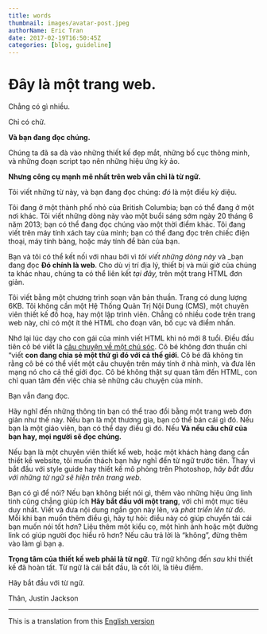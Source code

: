 ```yaml
---
title: words
thumbnail: images/avatar-post.jpeg
authorName: Eric Tran
date: 2017-02-19T16:50:45Z
categories: [blog, guideline]
---
```


# Đây là một trang web.

Chẳng có gì nhiều.

Chỉ có chữ.

**Và bạn đang đọc chúng.**

Chúng ta đã sa đà vào những thiết kế đẹp mắt, những bố cục thông minh, và những đoạn script tạo nên những hiệu ứng kỳ ảo.

**Nhưng công cụ mạnh mẽ nhất trên web vẫn chỉ là từ ngữ.**

Tôi viết những từ này, và bạn đang đọc chúng: _đó_ là một điều kỳ diệu.

Tôi đang ở một thành phố nhỏ của British Columbia; bạn có thể đang ở một nơi khác. Tôi viết những dòng này vào một buổi sáng sớm ngày 20 tháng 6 năm 2013; bạn có thể đang đọc chúng vào một thời điểm khác. Tôi đang viết trên máy tính xách tay của mình; bạn có thể đang đọc trên chiếc điện thoại, máy tính bảng, hoặc máy tính để bàn của bạn.

Bạn và tôi có thể kết nối với nhau bởi vì _tôi viết những dòng này_ và _bạn đang đọc **Đó chính là web**. Cho dù vị trí địa lý, thiết bị và múi giờ của chúng ta khác nhau, chúng ta có thể liên kết _tại đây,_ trên một trang HTML đơn giản.

Tôi viết bằng một chương trình soạn văn bản thuần. Trang có dung lượng 6KB. Tôi không cần một Hệ Thống Quản Trị Nội Dung (CMS), một chuyên viên thiết kế đồ hoạ, hay một lập trình viên. Chẳng có nhiều code trên trang web này, chỉ có một ít thẻ HTML cho đoạn văn, bố cục và điểm nhấn.

Nhớ lại lúc dạy cho con gái của mình viết HTML khi nó mới 8 tuổi. Điều đầu tiên cô bé viết là [câu chuyện về một chú sóc](http://bizbox.ca/kidlet/). Cô bé không đơn thuần chỉ &ldquo;viết **con đang chia sẻ một thứ gì đó với cả thế giới**. Cô bé đã không tin rằng cô bé có thể viết một câu chuyện trên máy tính ở nhà mình, và đưa lên mạng nó cho cả thế giới đọc. Cô bé không thật sự quan tâm đến HTML, con chỉ quan tâm đến việc chia sẻ những câu chuyện của mình.

Bạn vẫn đang đọc.

Hãy nghĩ đến những thông tin bạn có thể trao đổi bằng một trang web đơn giản như thế này. Nếu bạn là một thương gia, bạn có thể bán cái gì đó. Nếu bạn là một giáo viên, bạn có thể dạy điều gì đó. Nếu **Và nếu câu chữ của bạn hay, mọi người sẽ đọc chúng.**

Nếu bạn là một chuyên viên thiết kế web, hoặc một khách hàng đang cần thiết kế website, tôi muốn thách bạn hãy nghĩ đến từ ngữ trước tiên. Thay vì bắt đầu với style guide hay thiết kế mô phỏng trên Photoshop, _hãy bắt đầu với những từ ngữ sẽ hiện trên trang web._

Bạn có gì để nói? Nếu bạn không biết nói gì, thêm vào những hiệu ứng linh tinh cũng chẳng giúp ích **Hãy bắt đầu với một trang**, với chỉ một mục tiêu duy nhất. Viết và đưa nội dung ngắn gọn này lên, và _phát triển lên từ đó_. Mỗi khi bạn muốn thêm điều gì, hãy tự hỏi: điều này có giúp chuyển tải cái bạn muốn nói tốt hơn? Liệu thêm một kiểu cọ, một hình ảnh hoặc một đường link có giúp người đọc hiểu rõ hơn? Nếu câu trả lời là &ldquo;không&rdquo;, đừng thêm vào làm gì bạn ạ.

**Trọng tâm của thiết kế web phải là từ ngữ**. Từ ngữ không đến _sau_ khi thiết kế đã hoàn tất. Từ ngữ là cái bắt đầu, là cốt lõi, là tiêu điểm.

Hãy bắt đầu với từ ngữ.

Thân,
Justin Jackson

---
This is a translation from this <a href="http://justinjackson.ca/words.html">English version</a>
